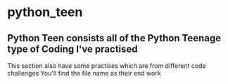 # python_teen
## Python Teen consists all of the Python Teenage type of Coding I've practised
This section also have some practises which are from different code challenges
You'll find the file name as their end work 
